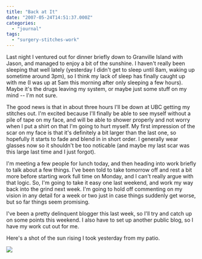 ```yaml
---
title: "Back at It"
date: "2007-05-24T14:51:37.000Z"
categories: 
  - "journal"
tags: 
  - "surgery-stitches-work"
---
```


Last night I ventured out for dinner briefly down to Granville Island with Jason, and managed to enjoy a bit of the sunshine. I haven't really been sleeping that well lately (yesterday I didn't get to sleep until 8am, waking up sometime around 3pm), so I think my lack of sleep has finally caught up with me (I was up at 5am this morning after only sleeping a few hours). Maybe it's the drugs leaving my system, or maybe just some stuff on my mind -- I'm not sure.

The good news is that in about three hours I'll be down at UBC getting my stitches out. I'm excited because I'll finally be able to see myself without a pile of tape on my face, and will be able to shower properly and not worry when I put a shirt on that I'm going to hurt myself. My first impression of the scar on my face is that it's definitely a bit larger than the last one, so hopefully it starts to fade and blend in in short order. I generally wear glasses now so it shouldn't be too noticable (and maybe my last scar was this large last time and I just forgot).

I'm meeting a few people for lunch today, and then heading into work briefly to talk about a few things. I've been told to take tomorrow off and rest a bit more before starting work full time on Monday, and I can't really argue with that logic. So, I'm going to take it easy one last weekend, and work my way back into the grind next week. I'm going to hold off commenting on my vision in any detail for a week or two just in case things suddenly get worse, but so far things seem promising.

I've been a pretty delinquent blogger this last week, so I'll try and catch up on some points this weekend. I also have to set up another public blog, so I have my work cut out for me.

Here's a shot of the sun rising I took yesterday from my patio.

[![](http://farm1.static.flickr.com/226/512155662_6d2f0eb1db.jpg?v=0)](http://www.flickr.com/photos/duanestorey/512155662/)
